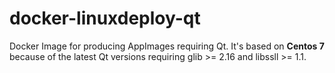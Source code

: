 # docker-linuxdeploy-qt
Docker Image for producing AppImages requiring Qt. It's based on __Centos 7__
because of the latest Qt versions requiring glib >= 2.16 and libssll >= 1.1.

